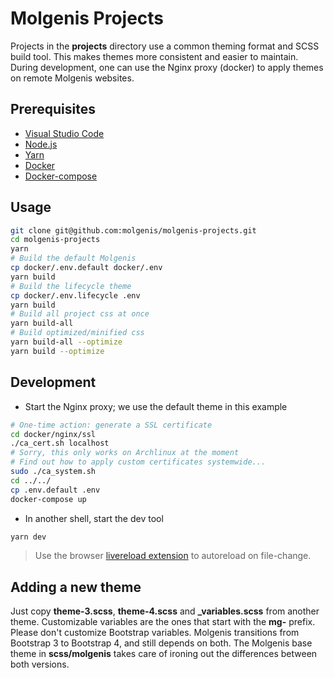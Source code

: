 # Molgenis Projects

Projects in the **projects** directory use a common theming
format and SCSS build tool. This makes themes more consistent
and easier to maintain. During development, one can use the
Nginx proxy (docker) to apply themes on remote Molgenis
websites.

## Prerequisites

* [Visual Studio Code](https://code.visualstudio.com/docs/setup/mac)
* [Node.js](https://nodejs.org/dist/v14.9.0/node-v14.9.0.pkg)
* [Yarn](https://classic.yarnpkg.com/en/docs/install/#mac-stable)
* [Docker](https://docs.docker.com/docker-for-mac/install/)
* [Docker-compose](https://docs.docker.com/compose/install/)

## Usage

```bash
git clone git@github.com:molgenis/molgenis-projects.git
cd molgenis-projects
yarn
# Build the default Molgenis
cp docker/.env.default docker/.env
yarn build
# Build the lifecycle theme
cp docker/.env.lifecycle .env
yarn build
# Build all project css at once
yarn build-all
# Build optimized/minified css
yarn build-all --optimize
yarn build --optimize
```

## Development

* Start the Nginx proxy; we use the default theme in this example

```bash
# One-time action: generate a SSL certificate
cd docker/nginx/ssl
./ca_cert.sh localhost
# Sorry, this only works on Archlinux at the moment
# Find out how to apply custom certificates systemwide...
sudo ./ca_system.sh
cd ../../
cp .env.default .env
docker-compose up
```

* In another shell, start the dev tool

```bash
yarn dev
```

> Use the browser [livereload extension](https://chrome.google.com/webstore/detail/livereload/jnihajbhpnppcggbcgedagnkighmdlei) to autoreload on file-change.

## Adding a new theme

Just copy **theme-3.scss**, **theme-4.scss** and **_variables.scss** from
another theme. Customizable variables are the ones that start with the
**mg-** prefix. Please don't customize Bootstrap variables. Molgenis
transitions from Bootstrap 3 to Bootstrap 4, and still depends on
both. The Molgenis base theme in **scss/molgenis** takes care of
ironing out the differences between both versions.
